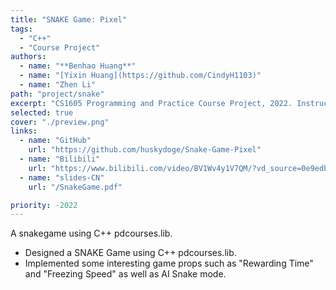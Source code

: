 ```yaml
---
title: "SNAKE Game: Pixel"
tags:
  - "C++"
  - "Course Project"
authors:
  - name: "**Benhao Huang**"
  - name: "[Yixin Huang](https://github.com/CindyH1103)"
  - name: "Zhen Li"
path: "project/snake"
excerpt: "CS1605 Programming and Practice Course Project, 2022. Instructor: [Prof. Yuting Wang](https://jhc.sjtu.edu.cn/~yutingwang/)"
selected: true
cover: "./preview.png"
links:
  - name: "GitHub"
    url: "https://github.com/huskydoge/Snake-Game-Pixel"
  - name: "Bilibili"
    url: "https://www.bilibili.com/video/BV1Wv4y1V7QM/?vd_source=0e9edb7c93e95f3ed43602444f3a83e7"
  - name: "slides-CN"
    url: "/SnakeGame.pdf"

priority: -2022
---
```


A snakegame using C++ pdcourses.lib.

- Designed a SNAKE Game using C++ pdcourses.lib.
- Implemented some interesting game props such as "Rewarding Time" and "Freezing Speed" as well as AI Snake
mode.


